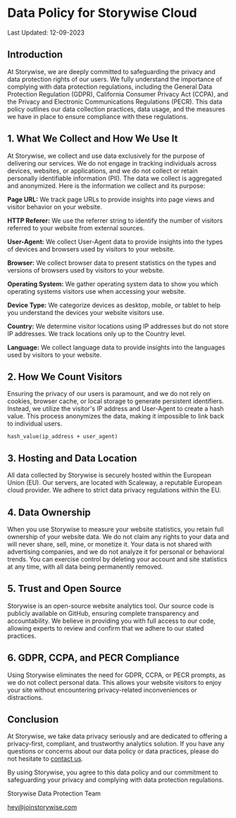 # Data Policy for Storywise Cloud
 
Last Updated: 12-09-2023

## Introduction

At Storywise, we are deeply committed to safeguarding the privacy and data protection rights of our users. We fully understand the importance of complying with data protection regulations, including the General Data Protection Regulation (GDPR), California Consumer Privacy Act (CCPA), and the Privacy and Electronic Communications Regulations (PECR). This data policy outlines our data collection practices, data usage, and the measures we have in place to ensure compliance with these regulations.

## 1. What We Collect and How We Use It

At Storywise, we collect and use data exclusively for the purpose of delivering our services. We do not engage in tracking individuals across devices, websites, or applications, and we do not collect or retain personally identifiable information (PII). The data we collect is aggregated and anonymized. Here is the information we collect and its purpose:

**Page URL:** We track page URLs to provide insights into page views and visitor behavior on your website.

**HTTP Referer:** We use the referrer string to identify the number of visitors referred to your website from external sources.

**User-Agent:** We collect User-Agent data to provide insights into the types of devices and browsers used by visitors to your website.

**Browser:** We collect browser data to present statistics on the types and versions of browsers used by visitors to your website.

**Operating System:** We gather operating system data to show you which operating systems visitors use when accessing your website.

**Device Type:** We categorize devices as desktop, mobile, or tablet to help you understand the devices your website visitors use.

**Country:** We determine visitor locations using IP addresses but do not store IP addresses. We track locations only up to the Country level.

**Language:** We collect language data to provide insights into the languages used by visitors to your website.

## 2. How We Count Visitors

Ensuring the privacy of our users is paramount, and we do not rely on cookies, browser cache, or local storage to generate persistent identifiers. Instead, we utilize the visitor's IP address and User-Agent to create a hash value. This process anonymizes the data, making it impossible to link back to individual users.

```
hash_value(ip_address + user_agent)
```

## 3. Hosting and Data Location

All data collected by Storywise is securely hosted within the European Union (EU). Our servers, are located with Scaleway, a reputable European cloud provider. We adhere to strict data privacy regulations within the EU.

## 4. Data Ownership

When you use Storywise to measure your website statistics, you retain full ownership of your website data. We do not claim any rights to your data and will never share, sell, mine, or monetize it. Your data is not shared with advertising companies, and we do not analyze it for personal or behavioral trends. You can exercise control by deleting your account and site statistics at any time, with all data being permanently removed.

## 5. Trust and Open Source

Storywise is an open-source website analytics tool. Our source code is publicly available on GitHub, ensuring complete transparency and accountability. We believe in providing you with full access to our code, allowing experts to review and confirm that we adhere to our stated practices.

## 6. GDPR, CCPA, and PECR Compliance

Using Storywise eliminates the need for GDPR, CCPA, or PECR prompts, as we do not collect personal data. This allows your website visitors to enjoy your site without encountering privacy-related inconveniences or distractions.

## Conclusion

At Storywise, we take data privacy seriously and are dedicated to offering a privacy-first, compliant, and trustworthy analytics solution. If you have any questions or concerns about our data policy or data practices, please do not hesitate to [contact us](/contact).

By using Storywise, you agree to this data policy and our commitment to safeguarding your privacy and complying with data protection regulations.

Storywise Data Protection Team

hey@joinstorywise.com